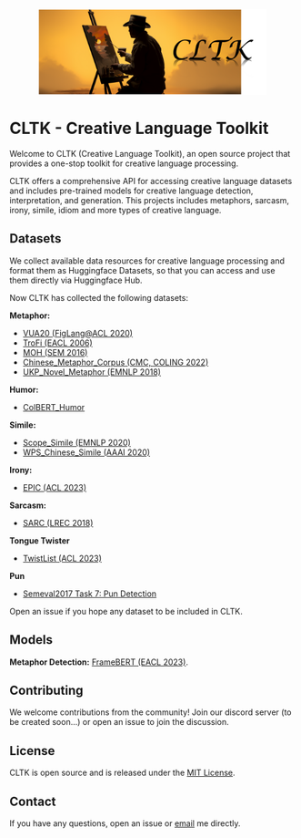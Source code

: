 <p align="center">
    <img src="https://github.com/liyucheng09/cltk/blob/master/imgs/cltk.png" alt="Logo of Selective Context" width="auto" height="150" />
</p>

# CLTK - Creative Language Toolkit

<!-- [![License](https://img.shields.io/badge/License-MIT-blue.svg)](https://opensource.org/licenses/MIT)
[![Python Version](https://img.shields.io/badge/Python-3.7%2B-blue)](https://www.python.org/downloads/release/python-370/)
[![Build Status](https://travis-ci.org/your-username/your-project.svg?branch=master)](https://travis-ci.org/your-username/your-project)
[![Documentation](https://img.shields.io/badge/Documentation-Latest-brightgreen.svg)](https://your-project-documentation-url.com) -->

Welcome to CLTK (Creative Language Toolkit), an open source project that provides a one-stop toolkit for creative language processing. 

CLTK offers a comprehensive API for accessing creative language datasets and includes pre-trained models for creative language detection, interpretation, and generation. This projects includes metaphors, sarcasm, irony, simile, idiom and more types of creative language.

## Datasets

We collect available data resources for creative language processing and format them as Huggingface Datasets, so that you can access and use them directly via Huggingface Hub.

Now CLTK has collected the following datasets:

**Metaphor:**
- [VUA20 (FigLang@ACL 2020)](https://huggingface.co/datasets/CreativeLang/vua20_metaphor)
- [TroFi (EACL 2006)](https://huggingface.co/datasets/CreativeLang/trofi_metaphor)
- [MOH (SEM 2016)](https://huggingface.co/datasets/CreativeLang/moh_metaphor)
- [Chinese_Metaphor_Corpus (CMC, COLING 2022)](https://huggingface.co/datasets/CreativeLang/chinese_metaphor_corpus)
- [UKP_Novel_Metaphor (EMNLP 2018)](https://huggingface.co/datasets/CreativeLang/ukp_novel_metaphor)

**Humor:**
- [ColBERT_Humor](https://huggingface.co/datasets/CreativeLang/ColBERT_Humor_Detection)

**Simile:**
- [Scope_Simile (EMNLP 2020)](https://huggingface.co/datasets/CreativeLang/scope_simile_generation)
- [WPS_Chinese_Simile (AAAI 2020)](https://huggingface.co/datasets/CreativeLang/wps_chinese_simile)

**Irony:**
- [EPIC (ACL 2023)](https://huggingface.co/datasets/CreativeLang/EPIC_Irony)

**Sarcasm:**
- [SARC (LREC 2018)](https://huggingface.co/datasets/CreativeLang/SARC_Sarcasm)

**Tongue Twister**
- [TwistList (ACL 2023)](https://huggingface.co/datasets/CreativeLang/TwistList)

**Pun**
- [Semeval2017 Task 7: Pun Detection](https://huggingface.co/datasets/CreativeLang/pun_detection_semeval2017_task7)

Open an issue if you hope any dataset to be included in CLTK.

## Models

**Metaphor Detection:** [FrameBERT (EACL 2023)](https://huggingface.co/CreativeLang/metaphor_detection_roberta_seq).

## Contributing

We welcome contributions from the community! Join our discord server (to be created soon...) or open an issue to join the discussion.

## License

CLTK is open source and is released under the [MIT License](https://opensource.org/licenses/MIT).

<!-- ## Acknowledgements -->


## Contact

If you have any questions, open an issue or [email](mailto:yucheng.li[at]surrey.ac.uk) me directly.
